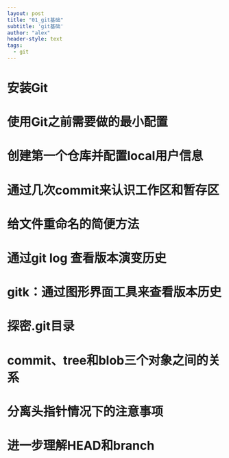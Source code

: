 ```yaml
---
layout: post
title: "01_git基础"
subtitle: 'git基础'
author: "alex"
header-style: text
tags:
  - git
---
```


# 安装Git
# 使用Git之前需要做的最小配置
# 创建第一个仓库并配置local用户信息
# 通过几次commit来认识工作区和暂存区
# 给文件重命名的简便方法
# 通过git log 查看版本演变历史
# gitk：通过图形界面工具来查看版本历史
# 探密.git目录
# commit、tree和blob三个对象之间的关系
# 分离头指针情况下的注意事项
# 进一步理解HEAD和branch

